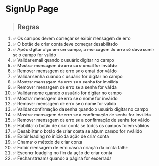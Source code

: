 # SignUp Page

> ## Regras
1.  ✅ Os campos devem começar se exibir mensagem de erro
2.  ✅ O botão de criar conta deve começar desabilitado
3.  ✅ Após digitar algo em um campo, a mensagem de erro só deve sumir se o campo for válido
4.  ✅ Validar email quando o usuário digitar no campo
5.  ✅ Mostrar mensagem de erro se o email for inválido
6.  ✅ Remover mensagem de erro se o email dor válido
7.  ✅ Validar senha quando o usuário for digitar no campo
8.  ✅ Mostrar mensagem de erro se a senha for inválida
9.  ✅ Remover mensagem de erro se a senha for válida
10.  ✅ Validar nome quando o usuário for digitar no campo
11.  ✅ Mostrar mensagem de erro se o nome for inválido
12.  ✅ Remover mensagem de erro se o nome for válido
13.  ✅ Validar confirmação da senha quando o usuário digitar no campo
14.  ✅ Mostrar mensagem de erro se a confirmação de senha for inválida
15.  ✅ Remover mensagem de erro se a confirmação de senha for válido
16.  ✅ Habilitar o botão de criar conta se todos os campos forem válidos
17.  ✅ Desabilitar o botão de criar conta se algum campo for inválido
18.  ✅ Exibir loading no início da ação de criar conta
19.  ✅ Chamar o método de criar conta
20.  ✅ Exibir mensagem de erro caso a criação da conta falhe
21.  ✅ Esconer loadging no fim da ação de criar conta
22.  ✅ Fechar streams quando a página for encerrada